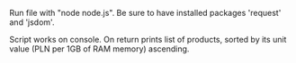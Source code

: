 Run file with "node node.js".
Be sure to have installed packages 'request' and 'jsdom'.

Script works on console.
On return prints list of products, sorted by its unit value (PLN per 1GB of RAM memory) ascending.